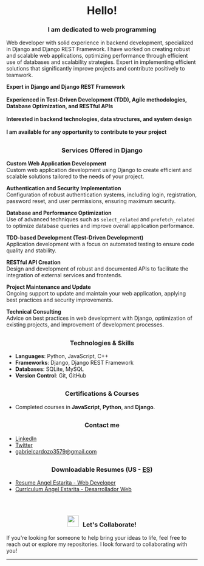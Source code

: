 ## <h1 align="center">Hello!</h1>
<h3 align="center"></h3>
<h3 align="center">I am dedicated to web programming</h3>

Web developer with solid experience in backend development, specialized in Django and Django REST Framework. I have
worked on creating robust and scalable web applications, optimizing performance through efficient use of databases and
scalability strategies. Expert in implementing efficient solutions that significantly improve projects and contribute positively
to teamwork.

**Expert in Django and Django REST Framework**
<br/>
<br/>
**Experienced in Test-Driven Development (TDD), Agile methodologies, Database Optimization, and RESTful APIs**
<br/>
<br/>
**Interested in backend technologies, data structures, and system design**
<br/>
<br/>
**I am available for any opportunity to contribute to your project**

## <h3 align="center">Services Offered in Django</h3>

**Custom Web Application Development**  
Custom web application development using Django to create efficient and scalable solutions tailored to the needs of your project.

**Authentication and Security Implementation**  
Configuration of robust authentication systems, including login, registration, password reset, and user permissions, ensuring maximum security.

**Database and Performance Optimization**  
Use of advanced techniques such as `select_related` and `prefetch_related` to optimize database queries and improve overall application performance.

**TDD-based Development (Test-Driven Development)**  
Application development with a focus on automated testing to ensure code quality and stability.

**RESTful API Creation**  
Design and development of robust and documented APIs to facilitate the integration of external services and frontends.

**Project Maintenance and Update**  
Ongoing support to update and maintain your web application, applying best practices and security improvements.

**Technical Consulting**  
Advice on best practices in web development with Django, optimization of existing projects, and improvement of development processes.

## <h3 align="center">Technologies & Skills</h3>
- **Languages**: Python, JavaScript, C++
- **Frameworks**: Django, Django REST Framework
- **Databases**: SQLite, MySQL
- **Version Control**: Git, GitHub

## <h3 align="center">Certifications & Courses</h3>
- Completed courses in **JavaScript**, **Python**, and **Django**.

## <h3 align="center">Contact me</h3>
- [LinkedIn](https://www.linkedin.com/in/ángel-estarita-21002822a/)
- [Twitter](https://x.com/xAd4247250)
- [gabrielcardozo3579@gmail.com](https://mail.google.com/mail/u/0/#inbox?compose=GTvVlcSKhcBwMxGggmrFNkRvjKRZDcMbkprCQKKQnHpBJkkXghwvTGSjgVntDhCdrGthlHrpcHchQ) 

## <h3 align="center">Downloadable Resumes (US - <a href="https://github.com/xAd4/xAd4/blob/main/ES-README.md/">ES</a>)</h3>
- [Resume Angel Estarita - Web Developer](https://github.com/xAd4/xAd4/blob/main/CV%20Angel%20Estarita%20-%20Web%20Developer.pdf)
- [Currículum  Ángel Estarita - Desarrollador Web](https://github.com/xAd4/xAd4/blob/main/CV%20Ángel%20Estarita%20-%20Desarrollador%20Web.pdf)

<br/>

## <h3 align="center"><img src="https://media.giphy.com/media/iY8CRBdQXODJSCERIr/giphy.gif" width="30" height="30" style="margin-right: 10px;">Let's Collaborate!</h3>
If you're looking for someone to help bring your ideas to life, feel free to reach out or explore my repositories. I look forward to collaborating with you! 

<hr/>

